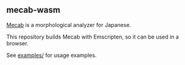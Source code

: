 mecab-wasm
----------

[Mecab](https://taku910.github.io/mecab/) is a morphological analyzer for Japanese.

This repository builds Mecab with Emscripten, so it can be used in a browser.

See [examples/](examples/) for usage examples.
